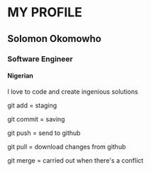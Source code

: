 # MY PROFILE
## Solomon Okomowho
### Software Engineer
#### Nigerian
I love to code and create ingenious solutions


git add = staging

git commit = saving

git push = send to github

git pull = download changes from github

git merge = carried out when there's a conflict
